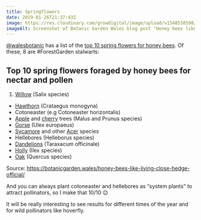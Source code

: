```yaml
---
title: Springflowers
date: 2019-01-26T21:37:43Z
image: https://res.cloudinary.com/growdigital/image/upload/v1548538598/screenshot-190126.png
imageAlt: Screenshot of Botanic Garden Wales blog post "Honey bees like living close to the hedge - it's official"
---
```


[@walesbotanic](https://mobile.twitter.com/walesbotanic) has a list of the [top 10 spring flowers for honey bees](https://botanicgarden.wales/honey-bees-like-living-close-hedge-official/). Of these, 8 are #ForestGarden stalwarts:

## Top 10 spring flowers foraged by honey bees for nectar and pollen

1. [Willow](https://pfaf.org/user/plant.aspx?latinname=Salix+alba) (Salix species)
* [Hawthorn](https://pfaf.org/user/plant.aspx?latinname=Crataegus+monogyna) (Crataegus monogyna)
* Cotoneaster (e.g Cotoneaster horizontalis)
* [Apple](https://pfaf.org/user/plant.aspx?latinname=Malus+domestica) and [cherry](https://pfaf.org/user/plant.aspx?latinname=Prunus+avium) trees (Malus and Prunus species)
* [Gorse](https://pfaf.org/user/plant.aspx?latinname=Ulex+europaeus) (Ulex europaeus)
* [Sycamore](https://pfaf.org/user/plant.aspx?latinname=Acer+pseudoplatanus) and other [Acer](https://pfaf.org/user/plant.aspx?latinname=Acer+palmatum) species
* Hellebores (Helleborus species)
* [Dandelions](https://pfaf.org/user/plant.aspx?latinname=Taraxacum+officinale) (Taraxacum officinale)
* [Holly](https://pfaf.org/user/plant.aspx?latinname=Ilex+aquifolium) (Ilex species)
* [Oak](https://pfaf.org/user/plant.aspx?latinname=Quercus+petraea) (Quercus species)

Source: <https://botanicgarden.wales/honey-bees-like-living-close-hedge-official/>

And you can always plant cotoneaster and hellebores as “system plants” to attract pollinators, so I make that 10/10 😉

It will be really interesting to see results for different times of the year and for wild pollinators like hoverfly.
